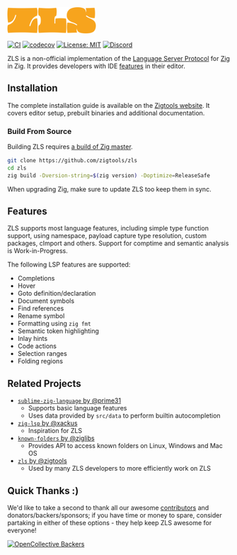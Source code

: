 <img src="https://raw.githubusercontent.com/zigtools/zls/master/.github/assets/zls-opt.svg" alt="ZLS Logo" width=200>

[![CI](https://github.com/zigtools/zls/actions/workflows/main.yml/badge.svg)](https://github.com/zigtools/zls/actions/workflows/main.yml)
[![codecov](https://codecov.io/github/zigtools/zls/graph/badge.svg?token=WE18MPF00W)](https://codecov.io/github/zigtools/zls)
[![License: MIT](https://img.shields.io/badge/License-MIT-yellow.svg)](https://opensource.org/licenses/MIT)
[![Discord](https://discord.com/api/guilds/997174129532866701/widget.png?style=shield)](https://discord.gg/5m5U3qpUhk)

ZLS is a non-official implementation of the [Language Server Protocol](https://microsoft.github.io/language-server-protocol/) for [Zig](https://ziglang.org/) in Zig. It provides developers with IDE [features](#features) in their editor.

## Installation

The complete installation guide is available on the [Zigtools website](https://zigtools.org/zls/install/). It covers editor setup, prebuilt binaries and additional documentation.

### Build From Source

Building ZLS requires [a build of Zig master](https://ziglang.org/download/).

```bash
git clone https://github.com/zigtools/zls
cd zls
zig build -Dversion-string=$(zig version) -Doptimize=ReleaseSafe
```

When upgrading Zig, make sure to update ZLS too keep them in sync.

## Features

ZLS supports most language features, including simple type function support, using namespace, payload capture type resolution, custom packages, cImport and others. Support for comptime and semantic analysis is Work-in-Progress.

The following LSP features are supported:

- Completions
- Hover
- Goto definition/declaration
- Document symbols
- Find references
- Rename symbol
- Formatting using `zig fmt`
- Semantic token highlighting
- Inlay hints
- Code actions
- Selection ranges
- Folding regions

## Related Projects

- [`sublime-zig-language` by @prime31](https://github.com/prime31/sublime-zig-language)
  - Supports basic language features
  - Uses data provided by `src/data` to perform builtin autocompletion
- [`zig-lsp` by @xackus](https://github.com/xackus/zig-lsp)
  - Inspiration for ZLS
- [`known-folders` by @ziglibs](https://github.com/ziglibs/known-folders)
  - Provides API to access known folders on Linux, Windows and Mac OS
- [`zls` by @zigtools](https://github.com/zigtools/zls)
  - Used by many ZLS developers to more efficiently work on ZLS

## Quick Thanks :)

We'd like to take a second to thank all our awesome [contributors](https://github.com/zigtools/zls/graphs/contributors) and donators/backers/sponsors; if you have time or money to spare, consider partaking in either of these options - they help keep ZLS awesome for everyone!

[![OpenCollective Backers](https://opencollective.com/zigtools/backers.svg?width=890&limit=1000)](https://opencollective.com/zigtools#category-CONTRIBUTE)
